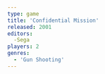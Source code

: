 ```yaml
---
type: game
title: 'Confidential Mission'
released: 2001
editors: 
  -Sega
players: 2
genres:
  - 'Gun Shooting'
---
```

